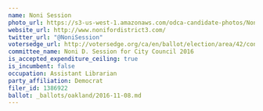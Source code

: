 ```yaml
---
name: Noni Session
photo_url: https://s3-us-west-1.amazonaws.com/odca-candidate-photos/Noni-Session2.png
website_url: http://www.nonifordistrict3.com/
twitter_url: "@NoniSession"
votersedge_url: http://votersedge.org/ca/en/ballot/election/area/42/contests/contest/13236/candidate/130758?&county=Alameda%20County&election_authority_id=1
committee_name: Noni D. Session for City Council 2016
is_accepted_expenditure_ceiling: true
is_incumbent: false
occupation: Assistant Librarian
party_affiliation: Democrat
filer_id: 1386922
ballot: _ballots/oakland/2016-11-08.md
---
```

